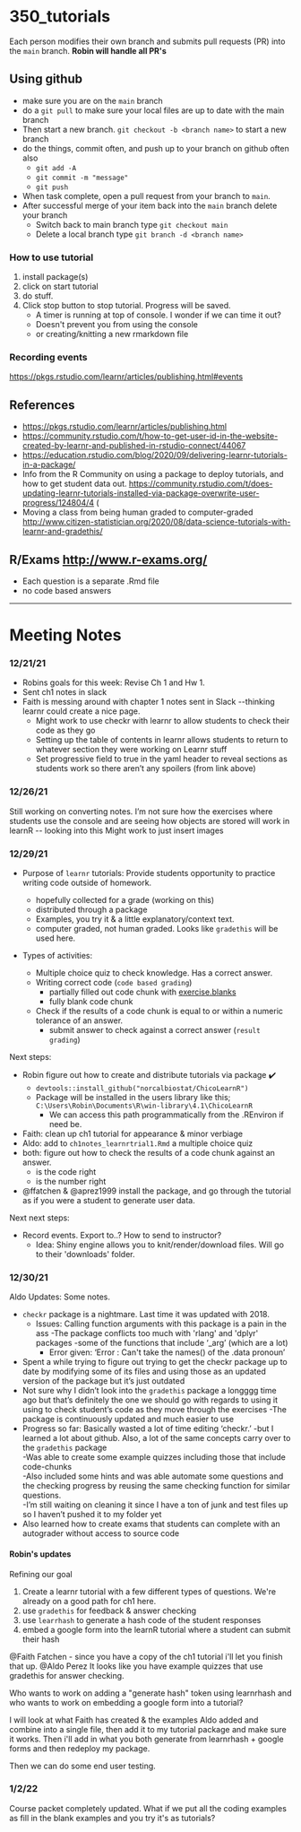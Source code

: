 # 350_tutorials

Each person modifies their own branch and submits pull requests (PR) into the `main` branch. **Robin will handle all PR's**

## Using github

* make sure you are on the `main` branch
* do a `git pull` to make sure your local files are up to date with the main branch
* Then start a new branch. `git checkout -b <branch name>` to start a new branch
* do the things, commit often, and push up to your branch on github often also
    * `git add -A`
    * `git commit -m "message"`
    * `git push`
* When task complete, open a pull request from your branch to `main`. 
* After successful merge of your item back into the `main` branch delete your branch
     * Switch back to main branch type `git checkout main`  
     * Delete a local branch type `git branch -d <branch name>`


### How to use tutorial
1. install package(s)
2. click on start tutorial
3. do stuff. 
4. Click stop button to stop tutorial. Progress will be saved. 
    - A timer is running at top of console. I wonder if we can time it out?
    - Doesn't prevent you from using the console 
    - or creating/knitting a new rmarkdown file
    
### Recording events
https://pkgs.rstudio.com/learnr/articles/publishing.html#events



## References
* https://pkgs.rstudio.com/learnr/articles/publishing.html
* https://community.rstudio.com/t/how-to-get-user-id-in-the-website-created-by-learnr-and-published-in-rstudio-connect/44067
* https://education.rstudio.com/blog/2020/09/delivering-learnr-tutorials-in-a-package/
* Info from the R Community on using a package to deploy tutorials, and how to get student data out.
https://community.rstudio.com/t/does-updating-learnr-tutorials-installed-via-package-overwrite-user-progress/124804/4 (
* Moving a class from being human graded to computer-graded http://www.citizen-statistician.org/2020/08/data-science-tutorials-with-learnr-and-gradethis/

## R/Exams http://www.r-exams.org/ 

* Each question is a separate .Rmd file
* no code based answers


----

# Meeting Notes

### 12/21/21
* Robins goals for this week: Revise Ch 1 and Hw 1.  
* Sent ch1 notes in slack
* Faith is messing around with chapter 1 notes sent in Slack --thinking learnr could create a nice page.
    * Might work to use checkr with learnr to allow students to check their code as they go
    * Setting up the table of contents in learnr allows students to return to whatever section they were working on Learnr stuff
    * Set progressive field to true in the yaml header to reveal sections as students work so there aren’t any spoilers (from link above)

### 12/26/21
Still working on converting notes. I’m not sure how the exercises where students use the console and are seeing how objects are stored will work in learnR -- looking into this
Might work to just insert images


### 12/29/21

* Purpose of `learnr` tutorials: Provide students opportunity to practice writing code outside of homework. 
    - hopefully collected for a grade (working on this)
    - distributed through a package
    - Examples, you try it & a little explanatory/context text. 
    - computer graded, not human graded. Looks like `gradethis` will be used here. 
  
* Types of activities: 
    * Multiple choice quiz to check knowledge. Has a correct answer.
    * Writing correct code (`code based grading`)
        - partially filled out code chunk with [exercise.blanks](https://rstudio.github.io/learnr/articles/exercises.html#checking-blanks)
        - fully blank code chunk
    * Check if the results of a code chunk is equal to or within a numeric tolerance of an answer. 
        - submit answer to check against a correct answer (`result grading`)

Next steps: 

* Robin figure out how to create and distribute tutorials via package :heavy_check_mark:
    - `devtools::install_github("norcalbiostat/ChicoLearnR")`
    - Package will be installed in the users library like this; `C:\Users\Robin\Documents\R\win-library\4.1\ChicoLearnR` 
        - We can access this path programmatically from the .REnviron if need be. 
* Faith: clean up ch1 tutorial for appearance & minor verbiage
* Aldo: add to `ch1notes_learnrtrial1.Rmd` a multiple choice quiz
* both: figure out how to check the results of a code chunk against an answer. 
    - is the code right
    - is the number right
* @ffatchen & @aprez1999 install the package, and go through the tutorial as if you were a student to generate user data. 


Next next steps: 

* Record events. Export to..? How to send to instructor?
    - Idea: Shiny engine allows you to knit/render/download files. Will go to their 'downloads' folder. 

### 12/30/21
Aldo Updates: Some notes. 
* `checkr` package is a nightmare. Last time it was updated with 2018.
	- Issues: Calling function arguments with this package is a pain in the ass
	-The package conflicts too much with 'rlang' and 'dplyr' packages
		-some of the functions that include ‘_arg’ (which are a lot)
		- Error given: ‘Error : Can't take the names() of the .data pronoun’
* Spent a while trying to figure out trying to get the checkr package up to date by modifying some of its files and using those as an updated version of the package but it’s just outdated
* Not sure why I didn’t look into the `gradethis` package a longggg time ago but that’s definitely the one we should go with regards to using it using to check student’s code as they move through the exercises
	-The package is continuously updated and much easier to use
* Progress so far: Basically wasted a lot of time editing ‘checkr.’
	-but I learned a lot about github. Also, a lot of the same concepts carry over to the `gradethis` package  
	-Was able to create some example quizzes including those that include code-chunks  
	-Also included some hints and was able automate some questions and the checking progress by reusing the same checking function for similar questions.  
	-I’m still waiting on cleaning it since I have a ton of junk and test files up so I haven’t pushed it to my folder yet  
* Also learned how to create exams that students can complete with an autograder without access to source code

#### Robin's updates ####
Refining our goal

1. Create a learnr tutorial with a few different types of questions. We're already on a good path for ch1 here.
2. use `gradethis` for feedback & answer checking
3. use `learrhash` to generate a hash code of the student responses
4. embed a google form into the learnR tutorial where a student can submit their hash

@Faith Fatchen - since you have a copy of the ch1 tutorial i'll let you finish that up.
@Aldo Perez It looks like you have example quizzes that use gradethis for answer checking.

Who wants to work on adding a "generate hash" token using learnrhash and who wants to work on embedding a google form into a tutorial?

I will look at what Faith has created & the examples Aldo added and combine into a single file, then add it to my tutorial package and make sure it works. Then i'll add in what you both generate from learnrhash + google forms and then redeploy my package.

Then we can do some end user testing.

### 1/2/22

Course packet completely updated. What if we put all the coding examples as fill in the blank examples and you try it's as tutorials? 




